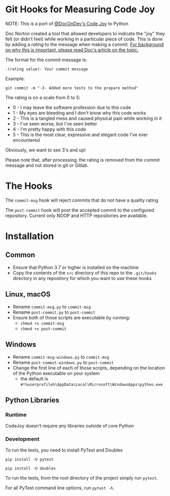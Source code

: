 # Git Hooks for Measuring Code Joy
NOTE: This is a port of [@DocOnDev's Code Joy](https://github.com/DocOnDev/team_joy) to Python

Doc Norton created a tool that allowed developers to indicate the "joy" they felt (or didn't feel) while working in a particular piece of code. This is done by adding a *_rating_* to the message when making a commit. [For background on why this is important, please read Doc's article on the topic.](https://www.scrumexpert.com/knowledge/measuring-joy-for-software-developers/)

The format for the commit message is:

`-(rating value)- Your commit message`

Example:

`git commit -m "-3- Added more tests to the prepare method"`

The rating is on a scale from 0 to 5:
- 0 - I may leave the software profession due to this code
- 1 - My eyes are bleeding and I don't know why this code works
- 2 - This is a tangled mess and caused physical pain while working in it
- 3 - I've seen worse, but I've seen better
- 4 - I'm pretty happy with this code
- 5 - This is the most clear, expressive and elegant code I've ever encountered

Obviously, we want to see 3's and up!

Please note that, after processing, the rating is removed from the commit message and not stored in git or Gitlab.


# The Hooks
The `commit-msg` hook will reject commits that do not have a quality rating

The `post-commit` hook will post the accepted commit to the configured repository. Current only NOOP and HTTP repositories are available.

# Installation
## Common
- Ensure that Python 3.7 or higher is installed on the machine
- Copy the contents of the `src` directory of this repo to the `.git/hooks` directory in any repository for which you want to use these hooks

## Linux, macOS
- Rename `commit-msg.py` to `commit-msg`
- Rename `post-commit.py` to `post-commit`
- Ensure both of those scripts are executable by running:
	- `chmod +x commit-msg`
	- `chmod +x post-commit`

## Windows
- Rename `commit-msg-windows.py` to `commit-msg`
- Rename `post-commit-windows.py` to `post-commit`
- Change the first line of each of those scripts, depending on the location of the Python executable on your system
	- the default is `#!%userprofile%\AppData\Local\Microsoft\WindowsApps\python.exe`

## Python Libraries
### Runtime
CodeJoy doesn’t require any libraries outside of core Python

### Development
To run the tests, you need to install PyTest and Doubles

`pip install -U pytest`

`pip install -U doubles`

To run the tests, from the root directory of the project simply run `pytest`.

For all PyTest command line options, run `pytest -h`.
